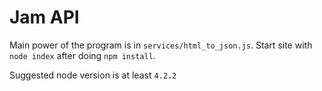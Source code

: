 # Jam API

Main power of the program is in `services/html_to_json.js`. Start site with `node index` after doing `npm install`.

Suggested node version is at least `4.2.2`